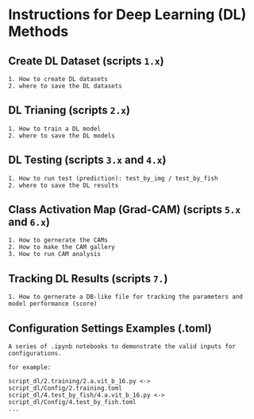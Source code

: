 # Instructions for Deep Learning (DL) Methods

## Create DL Dataset (scripts `1.x`)

```text
1. How to create DL datasets
2. where to save the DL datasets
```

## DL Trianing (scripts `2.x`)

```text
1. How to train a DL model
2. where to save the DL models
```

## DL Testing (scripts `3.x` and `4.x`)

```text
1. How to run test (prediction): test_by_img / test_by_fish
2. where to save the DL results
```

## Class Activation Map (Grad-CAM) (scripts `5.x` and `6.x`)

```text
1. How to gernerate the CAMs
2. How to make the CAM gallery
3. How to run CAM analysis
```

## Tracking DL Results (scripts `7.`)

```text
1. How to gernerate a DB-like file for tracking the parameters and model performance (score)
```

## Configuration Settings Examples (.toml)

```text
A series of .ipynb notebooks to demonstrate the valid inputs for configurations.

for example:

script_dl/2.training/2.a.vit_b_16.py <-> script_dl/Config/2.training.toml
script_dl/4.test_by_fish/4.a.vit_b_16.py <-> script_dl/Config/4.test_by_fish.toml
...
```

